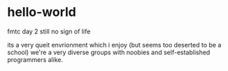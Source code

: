 # hello-world
fmtc day 2 still no sign of life 


its a very queit envrionment which i enjoy (but seems too deserted to be a school)
we're a very diverse groups with noobies and self-established programmers alike.
